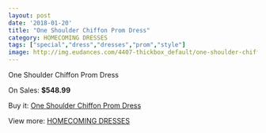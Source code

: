 ```yaml
---
layout: post
date: '2018-01-20'
title: "One Shoulder Chiffon Prom Dress"
category: HOMECOMING DRESSES
tags: ["special","dress","dresses","prom","style"]
image: http://img.eudances.com/4407-thickbox_default/one-shoulder-chiffon-prom-dress.jpg
---
```

One Shoulder Chiffon Prom Dress

On Sales: **$548.99**
<a href="https://www.eudances.com/en/homecoming-dresses/1476-one-shoulder-chiffon-prom-dress.html"><amp-img layout="responsive" width="600" height="600" src="//img.eudances.com/4407-thickbox_default/one-shoulder-chiffon-prom-dress.jpg" alt="One Shoulder Chiffon Prom Dress 0" /></a>
<a href="https://www.eudances.com/en/homecoming-dresses/1476-one-shoulder-chiffon-prom-dress.html"><amp-img layout="responsive" width="600" height="600" src="//img.eudances.com/4411-thickbox_default/one-shoulder-chiffon-prom-dress.jpg" alt="One Shoulder Chiffon Prom Dress 1" /></a>
<a href="https://www.eudances.com/en/homecoming-dresses/1476-one-shoulder-chiffon-prom-dress.html"><amp-img layout="responsive" width="600" height="600" src="//img.eudances.com/4410-thickbox_default/one-shoulder-chiffon-prom-dress.jpg" alt="One Shoulder Chiffon Prom Dress 2" /></a>
<a href="https://www.eudances.com/en/homecoming-dresses/1476-one-shoulder-chiffon-prom-dress.html"><amp-img layout="responsive" width="600" height="600" src="//img.eudances.com/4409-thickbox_default/one-shoulder-chiffon-prom-dress.jpg" alt="One Shoulder Chiffon Prom Dress 3" /></a>
<a href="https://www.eudances.com/en/homecoming-dresses/1476-one-shoulder-chiffon-prom-dress.html"><amp-img layout="responsive" width="600" height="600" src="//img.eudances.com/4408-thickbox_default/one-shoulder-chiffon-prom-dress.jpg" alt="One Shoulder Chiffon Prom Dress 4" /></a>

Buy it: [One Shoulder Chiffon Prom Dress](https://www.eudances.com/en/homecoming-dresses/1476-one-shoulder-chiffon-prom-dress.html "One Shoulder Chiffon Prom Dress")

View more: [HOMECOMING DRESSES](https://www.eudances.com/en/15-homecoming-dresses "HOMECOMING DRESSES")